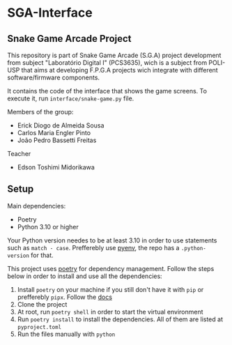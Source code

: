 # SGA-Interface

## Snake Game Arcade Project

This repository is part of Snake Game Arcade (S.G.A) project development from subject "Laboratório Digital I" (PCS3635), wich is a subject from POLI-USP that aims at developing F.P.G.A projects wich integrate with different software/firmware components.

It contains the code of the interface that shows the game screens. To execute it, run `interface/snake-game.py` file.

Members of the group:

- Erick Diogo de Almeida Sousa 
- Carlos Maria Engler Pinto  
- João Pedro Bassetti Freitas

Teacher
- Edson Toshimi Midorikawa

## Setup

Main dependencies:
- Poetry
- Python 3.10 or higher

Your Python version needes to be at least 3.10 in order to use statements such as `match - case`. Prefferebly use [pyenv](https://github.com/pyenv/pyenv), the repo has a `.python-version` for that.

This project uses [poetry](https://python-poetry.org/) for dependency management. Follow the steps below in order to install and use all the dependencies:

1. Install `poetry` on your machine if you still don't have it with `pip` or prefferebly `pipx`. Follow the [docs](https://python-poetry.org/docs/)
2. Clone the project
3. At root, run `poetry shell` in order to start the virtual environment
4. Run `poetry install` to install the dependencies. All of them are listed at `pyproject.toml`
5. Run the files manually with `python`